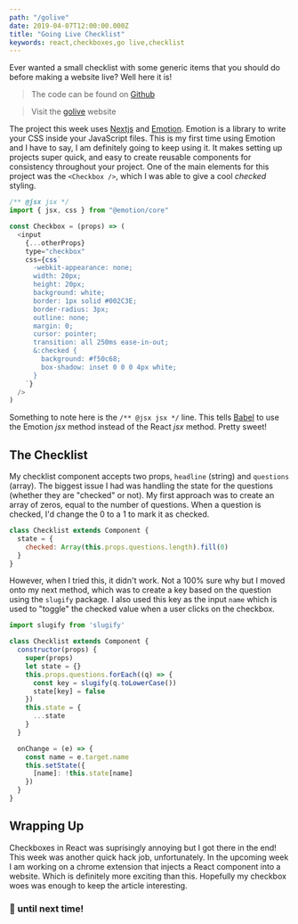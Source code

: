```yaml
---
path: "/golive"
date: 2019-04-07T12:00:00.000Z
title: "Going Live Checklist"
keywords: react,checkboxes,go live,checklist
---
```


Ever wanted a small checklist with some generic items that you should do before making a website live? Well here it is!

> The code can be found on [Github](https://github.com/myweekinjs/golive)

> Visit the [golive](https://golive.hurricaneinteractive.now.sh/) website

The project this week uses [Nextjs](https://nextjs.org) and [Emotion](https://emotion.sh/docs/introduction). Emotion is a library to write your CSS inside your JavaScript files. This is my first time using Emotion and I have to say, I am definitely going to keep using it. It makes setting up projects super quick, and easy to create reusable components for consistency throughout your project. One of the main elements for this project was the `<Checkbox />`, which I was able to give a cool *checked* styling.

```javascript
/** @jsx jsx */
import { jsx, css } from "@emotion/core"

const Checkbox = (props) => (
  <input
    {...otherProps}
    type="checkbox"
    css={css`
      -webkit-appearance: none;
      width: 20px;
      height: 20px;
      background: white;
      border: 1px solid #002C3E;
      border-radius: 3px;
      outline: none;
      margin: 0;
      cursor: pointer;
      transition: all 250ms ease-in-out;
      &:checked {
        background: #f50c68;
        box-shadow: inset 0 0 0 4px white;
      }
    `}
  />
)
```

Something to note here is the `/** @jsx jsx */` line. This tells [Babel](https://babeljs.io/) to use the Emotion *jsx* method instead of the React *jsx* method. Pretty sweet!

## The Checklist

My checklist component accepts two props, `headline` (string) and `questions` (array). The biggest issue I had was handling the state for the questions (whether they are "checked" or not). My first approach was to create an array of zeros, equal to the number of questions. When a question is checked, I'd change the 0 to a 1 to mark it as checked.

```javascript
class Checklist extends Component {
  state = {
    checked: Array(this.props.questions.length).fill(0)
  }
}
```

However, when I tried this, it didn't work. Not a 100% sure why but I moved onto my next method, which was to create a key based on the question using the `slugify` package. I also used this key as the input `name` which is used to "toggle" the checked value when a user clicks on the checkbox.

```javascript
import slugify from 'slugify'

class Checklist extends Component {
  constructor(props) {
    super(props)
    let state = {}
    this.props.questions.forEach((q) => {
      const key = slugify(q.toLowerCase())
      state[key] = false
    })
    this.state = {
      ...state
    }
  }

  onChange = (e) => {
    const name = e.target.name
    this.setState({
      [name]: !this.state[name]
    })
  }
}
```

## Wrapping Up

Checkboxes in React was suprisingly annoying but I got there in the end! This week was another quick hack job, unfortunately. In the upcoming week I am working on a chrome extension that injects a React component into a website. Which is definitely more exciting than this. Hopefully my checkbox woes was enough to keep the article interesting.

### 👋 until next time!
